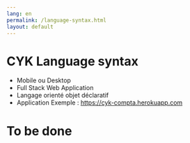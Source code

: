 ```yaml
---
lang: en
permalink: /language-syntax.html
layout: default
---
```

# CYK Language syntax
- Mobile ou Desktop
- Full Stack Web Application
- Langage orienté objet déclaratif
- Application Exemple : https://cyk-compta.herokuapp.com

# To be done